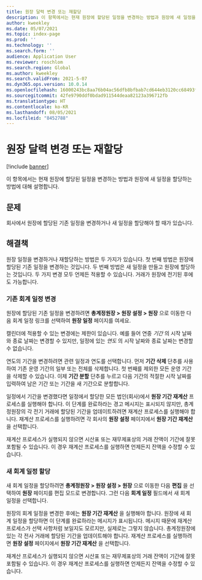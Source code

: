 ```yaml
---
title: 원장 달력 변경 또는 재할당
description: 이 항목에서는 현재 원장에 할당된 일정을 변경하는 방법과 원장에 새 일정을 할당하는 방법에 대해 설명합니다.
author: kweekley
ms.date: 05/07/2021
ms.topic: index-page
ms.prod: ''
ms.technology: ''
ms.search.form: ''
audience: Application User
ms.reviewer: roschlom
ms.search.region: Global
ms.author: kweekley
ms.search.validFrom: 2021-5-07
ms.dyn365.ops.version: 10.0.14
ms.openlocfilehash: 16000243bc8aa76b04ac56dfb8bfbab7cd644eb3120cc68493ff066598f6cf85
ms.sourcegitcommit: 42fe9790ddf0bdad911544deaa82123a396712fb
ms.translationtype: HT
ms.contentlocale: ko-KR
ms.lasthandoff: 08/05/2021
ms.locfileid: "8452788"
---
```

# <a name="change-or-reassign-a-ledger-calendar"></a>원장 달력 변경 또는 재할당

[!include [banner](../includes/banner.md)]

이 항목에서는 현재 원장에 할당된 일정을 변경하는 방법과 원장에 새 일정을 할당하는 방법에 대해 설명합니다.

## <a name="issue"></a>문제

회사에서 원장에 할당된 기존 일정을 변경하거나 새 일정을 할당해야 할 때가 있습니다.

## <a name="resolution"></a>해결책

원장 일정을 변경하거나 재할당하는 방법은 두 가지가 있습니다. 첫 번째 방법은 원장에 할당된 기존 일정을 변경하는 것입니다. 두 번째 방법은 새 일정을 만들고 원장에 할당하는 것입니다. 두 가지 변경 모두 언제든 적용할 수 있습니다. 거래가 원장에 전기된 후에도 가능합니다.

### <a name="change-an-existing-fiscal-calendar"></a>기존 회계 일정 변경

원장에 할당된 기존 일정을 변경하려면 **총계정원장 \> 원장 설정 \> 원장** 으로 이동한 다음 회계 일정 링크를 선택하여 **원장 일정** 페이지를 여세요.

캘린더에 적용할 수 있는 변경에는 제한이 있습니다. 예를 들어 연중 *기간* 의 시작 날짜와 종료 날짜는 변경할 수 있지만, 일정에 있는 *연도* 의 시작 날짜와 종료 날짜는 변경할 수 없습니다.

연도의 기간을 변경하려면 관련 일정과 연도를 선택합니다. 먼저 **기간 삭제** 단추를 사용하여 기존 운영 기간의 일부 또는 전체를 삭제합니다. 첫 번째를 제외한 모든 운영 기간을 삭제할 수 있습니다. 이제 **기간 분할** 단추를 누르고 다음 기간의 적절한 시작 날짜를 입력하여 남은 기간 또는 기간을 새 기간으로 분할합니다.

일정에서 기간을 변경했다면 일정에서 할당한 모든 법인(회사)에서 **원장 기간 재계산** 프로세스를 실행해야 합니다. 이 단계를 완료하라는 경고 메시지는 표시되지 않지만, 총계정원장의 각 전기 거래에 할당된 기간을 업데이트하려면 재계산 프로세스를 실행해야 합니다. 재계산 프로세스를 실행하려면 각 회사의 **원장 설정** 페이지에서 **원장 기간 재계산** 을 선택합니다.

재계산 프로세스가 실행되지 않으면 시산표 또는 재무제표상의 거래 잔액이 기간에 잘못 포함될 수 있습니다. 이 경우 재계산 프로세스를 실행하면 언제든지 잔액을 수정할 수 있습니다.

### <a name="assign-a-new-fiscal-calendar"></a>새 회계 일정 할당

새 회계 일정을 할당하려면 **총계정원장 \> 원장 설정 \> 원장** 으로 이동한 다음 **편집** 을 선택하여 **원장** 페이지를 편집 모드로 변경합니다. 그런 다음 **회계 일정** 필드에서 새 회계 일정을 선택합니다.

원장의 회계 일정을 변경한 후에는 **원장 기간 재계산** 을 실행해야 합니다. 원장에 새 회계 일정을 할당하면 이 단계를 완료하라는 메시지가 표시됩니다. 메시지 때문에 재계산 프로세스가 선택 사항처럼 보일지도 모르지만, 실제로는 그렇지 않습니다. 총계정원장에 있는 각 전사 거래에 할당된 기간을 업데이트해야 합니다. 재계산 프로세스를 실행하려면 **원장 설정** 페이지에서 **원장 기간 재계산** 을 선택합니다.

재계산 프로세스가 실행되지 않으면 시산표 또는 재무제표상의 거래 잔액이 기간에 잘못 포함될 수 있습니다. 이 경우 재계산 프로세스를 실행하면 언제든지 잔액을 수정할 수 있습니다.
